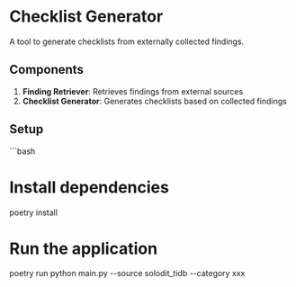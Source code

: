 # Checklist Generator

A tool to generate checklists from externally collected findings.

## Components

1. **Finding Retriever**: Retrieves findings from external sources
2. **Checklist Generator**: Generates checklists based on collected findings

## Setup

\`\`\`bash
# Install dependencies
poetry install

# Run the application
poetry run python main.py --source solodit_tidb --category xxx